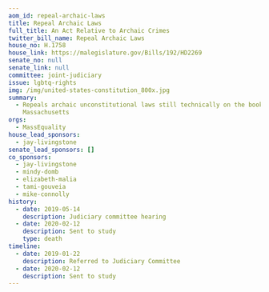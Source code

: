 ```yaml
---
aom_id: repeal-archaic-laws
title: Repeal Archaic Laws
full_title: An Act Relative to Archaic Crimes
twitter_bill_name: Repeal Archaic Laws
house_no: H.1758
house_link: https://malegislature.gov/Bills/192/HD2269
senate_no: null
senate_link: null
committee: joint-judiciary
issue: lgbtq-rights
img: /img/united-states-constitution_800x.jpg
summary:
  - Repeals archaic unconstitutional laws still technically on the books in
    Massachusetts
orgs:
  - MassEquality
house_lead_sponsors:
  - jay-livingstone
senate_lead_sponsors: []
co_sponsors:
  - jay-livingstone
  - mindy-domb
  - elizabeth-malia
  - tami-gouveia
  - mike-connolly
history:
  - date: 2019-05-14
    description: Judiciary committee hearing
  - date: 2020-02-12
    description: Sent to study
    type: death
timeline:
  - date: 2019-01-22
    description: Referred to Judiciary Committee
  - date: 2020-02-12
    description: Sent to study
---
```


